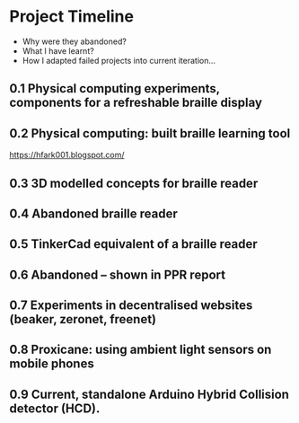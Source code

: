 ﻿# Project Timeline

- Why were they abandoned?
- What I have learnt?
- How I adapted failed projects into current iteration...

## 0.1 Physical computing experiments, components for a refreshable braille display


## 0.2 Physical computing: built braille learning tool 
https://hfark001.blogspot.com/

## 0.3 3D modelled concepts for braille reader

## 0.4 Abandoned braille reader

## 0.5 TinkerCad equivalent of a braille reader 

## 0.6 Abandoned – shown in PPR report

## 0.7 Experiments in decentralised websites (beaker, zeronet, freenet)

## 0.8 Proxicane: using ambient light sensors on mobile phones
 
## 0.9 Current, standalone Arduino Hybrid Collision detector (HCD). 


